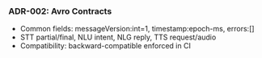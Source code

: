 ### ADR-002: Avro Contracts

- Common fields: messageVersion:int=1, timestamp:epoch-ms, errors:[]
- STT partial/final, NLU intent, NLG reply, TTS request/audio
- Compatibility: backward-compatible enforced in CI

